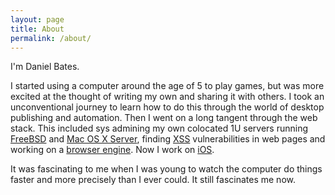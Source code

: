 ```yaml
---
layout: page
title: About
permalink: /about/
---
```


I'm Daniel Bates.

I started using a computer around the age of 5 to play games, but was more excited at the thought of writing my own and sharing it with others. I took an unconventional journey to learn how to do this through the world of desktop publishing and automation. Then I went on a long tangent through the web stack. This included sys admining my own colocated 1U servers running <a href="https://www.freebsd.org" target="_blank" rel="noreferrer noopener">FreeBSD</a> and <a href="https://www.apple.com/macos/server/" target="_blank" rel="noreferrer noopener">Mac OS X Server</a>, finding <a href="https://dl.acm.org/doi/10.1145/1772690.1772701" target="_blank" rel="noreferrer noopener">XSS</a> vulnerabilities in web pages and working on a <a href="https://www.webkit.org" target="_blank" rel="noreferrer noopener">browser engine</a>. Now I work on <a href="https://www.apple.com/ios" target="_blank" rel="noreferrer noopener">iOS</a>.

It was fascinating to me when I was young to watch the computer do things faster and more precisely than I ever could. It still fascinates me now.

